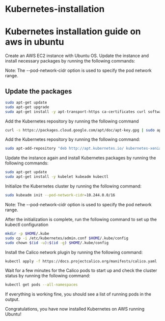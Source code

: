 # Kubernetes-installation
# Kubernetes installation guide on aws in ubuntu

Create an AWS EC2 instance with Ubuntu OS.
Update the instance and install necessary packages by running the following commands:




Note: The --pod-network-cidr option is used to specify the pod network range.




## Update the packages



```bash
sudo apt-get update
sudo apt-get upgrade
sudo apt-get install -y apt-transport-https ca-certificates curl software-properties-common

```

Add the Kubernetes repository by running the following command

```bash
curl -s https://packages.cloud.google.com/apt/doc/apt-key.gpg | sudo apt-key add -

```

Add the Kubernetes repository by running the following command:
```bash
sudo apt-add-repository "deb http://apt.kubernetes.io/ kubernetes-xenial main"

```
Update the instance again and install Kubernetes packages by running the following commands:
```bash
sudo apt-get update
sudo apt-get install -y kubelet kubeadm kubectl

```

Initialize the Kubernetes cluster by running the following command:

```bash
sudo kubeadm init --pod-network-cidr=10.244.0.0/16

```

Note: The --pod-network-cidr option is used to specify the pod network range.

After the initialization is complete, run the following command to set up the kubectl configuration

```bash
mkdir -p $HOME/.kube
sudo cp -i /etc/kubernetes/admin.conf $HOME/.kube/config
sudo chown $(id -u):$(id -g) $HOME/.kube/config


```
Install the Calico network plugin by running the following command:

```bash
kubectl apply -f https://docs.projectcalico.org/manifests/calico.yaml

```

Wait for a few minutes for the Calico pods to start up and check the cluster status by running the following command:

```bash
kubectl get pods --all-namespaces

```

If everything is working fine, you should see a list of running pods in the output.

Congratulations, you have now installed Kubernetes on AWS running Ubuntu!











